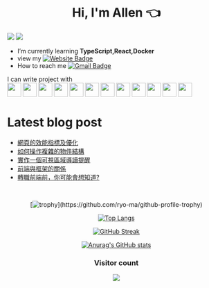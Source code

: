 <h1 align="center">Hi, I'm Allen 👈</h1>
<div>
  <img src="https://img.shields.io/static/v1?label=frontEnd&message=Developer&color=red?style=for-the-badge&logo=appveyor" />
  <img src="https://img.shields.io/static/v1?label=frontEnd&message=taiwan&color=black?style=for-the-badge&logo=appveyor" />
</div>


-  I’m currently learning **TypeScript,React,Docker**
- view my [![Website Badge](https://img.shields.io/badge/-blog-d14836?style=flat-square&logo=HTML5&logoColor=white&link=blog)](https://eepson123tw.github.io/)
- How to reach me [![Gmail Badge](https://img.shields.io/badge/-eepson123@gmail.com-d14836?style=flat-square&logo=Gmail&logoColor=white&link=mailto:eepson123@gmail.com)](mailto:eepson123@gmail.com)

<!-- [![Linkedin Badge](https://img.shields.io/badge/-JayrajRoshan-blue?style=flat-square&logo=Linkedin&logoColor=white&link=https://www.linkedin.com/in/jayraj-roshan/)](https://www.linkedin.com/in/jayraj-roshan/)
[![Instagram Badge](https://img.shields.io/badge/-roshanjayraj-e4405f?style=flat-square&logo=Instagram&logoColor=white&link=https://www.instagram.com/roshanjayraj/)](https://www.instagram.com/roshanjayraj/)
[![Website Badge](https://img.shields.io/badge/-jayraj.co.in-e34f26?style=flat-square&logo=HTML5&logoColor=white&link=https://jayraj.co.in/)](https://jayraj.co.in/)
[![Gmail Badge](https://img.shields.io/badge/-mail@jayraj.co.in-d14836?style=flat-square&logo=Gmail&logoColor=white&link=mailto:mail@jayraj.co.in)](mailto:mail@jayraj.co.in) -->
<div>
  I can write project with </br>
  <img height="32" width="32" src="https://cdn.simpleicons.org/HTML5/#E34F26" />
  <img height="32" width="32" src="https://cdn.simpleicons.org/CSS3/#1572B6" />
  <img height="32" width="32" src="https://cdn.simpleicons.org/JavaScript/#F7DF1E" />
  <img height="32" width="32" src="https://cdn.simpleicons.org/TypeScript/#3178C6" />
  <img height="32" width="32" src="https://cdn.simpleicons.org/Vue.js/#4FC08D" />
  <img height="32" width="32" src="https://cdn.simpleicons.org/Nuxt.js/#00DC82" />
  <img height="32" width="32" src="https://cdn.simpleicons.org/React/#61DAFB" />
  <img height="32" width="32" src="https://cdn.simpleicons.org/Jenkins/#D24939" />
  <img height="32" width="32" src="https://cdn.simpleicons.org/Docker/#2496ED" />
  <img height="32" width="32" src="https://cdn.simpleicons.org/Bootstrap/#7952B3" />
  <img height="32" width="32" src="https://cdn.simpleicons.org/TailwindCSS/#06B6D4" />
  <img height="32" width="32" src="https://cdn.simpleicons.org/Sass/#CC6699" />
</div>

# Latest blog post 
<!-- BLOG-POST-LIST:START -->
- [網頁的效能指標及優化](https://eepson123tw.github.io/frondend-005-md/)
- [如何操作複雜的物件結構](https://eepson123tw.github.io/frondend-004/)
- [實作一個可視區域導讀提醒](https://eepson123tw.github.io/frondend-003/)
- [前端與框架的關係](https://eepson123tw.github.io/frameWork/)
- [轉職前端前，你可能會想知道?](https://eepson123tw.github.io/frondend-002/)
<!-- BLOG-POST-LIST:END -->

</br>
<div align="center">
  
[![trophy](https://github-profile-trophy.vercel.app/?username=eepson123tw&no-bg=true&rank=-C,-B,-?)](https://github.com/ryo-ma/github-profile-trophy)

[![Top Langs](https://github-readme-stats.vercel.app/api/top-langs/?username=anuraghazra&layout=compact)](https://github.com/anuraghazra/github-readme-stats)

[![GitHub Streak](https://streak-stats.demolab.com?user=eepson123tw&theme=tokyonight_duo&hide_border=true&date_format=M%20j%5B%2C%20Y%5D&mode=weekly)](https://git.io/streak-stats)
  
[![Anurag's GitHub stats](https://github-readme-stats.vercel.app/api?username=eepson123tw&show_icons=true&theme=radical)
](https://github.com/anuraghazra/github-readme-stats)

### Visitor count
<img src="https://profile-counter.glitch.me/eepson123tw/count.svg" />

</div>



